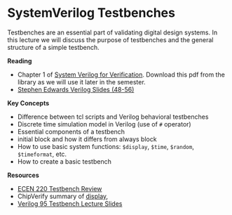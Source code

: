 # SystemVerilog Testbenches

Testbenches are an essential part of validating digital design systems.
In this lecture we will discuss the purpose of testbenches and the general structure of a simple testbench.

**Reading**
  * Chapter 1 of [System Verilog for Verification](https://lib.byu.edu/search/byu/record/cat.3659047.item.31197227929699?holding=9mng3ggqdhk9ykw0). Download this pdf from the library as we will use it later in the semester.
  * [Stephen Edwards Verilog Slides (48-56)](http://www.cs.columbia.edu/~sedwards/classes/2005/languages-summer/verilog.pdf)
  <!-- * Chapter 27 from Bren'ts new book -->

**Key Concepts**
  * Difference between tcl scripts and Verilog behavioral testbenches
  * Discrete time simulation model in Verilog (use of `#` operator)
  * Essential components of a testbench
  * initial block and how it differs from always block
  * How to use basic system functions: `$display`, `$time`, `$random`, `$timeformat`, etc.
  * How to create a basic testbench 

**Resources**
  * [ECEN 220 Testbench Review](http://ecen220wiki.groups.et.byu.net/resources/tool_resources/testbenches/)
  * ChipVerify summary of [display](https://www.chipverify.com/verilog/verilog-display-tasks), 
  * [Verilog 95 Testbench Lecture Slides](https://github.com/byu-cpe/ECEN_620/blob/main/docs/lecture_slides/verilog95_testbench.pdf)
 